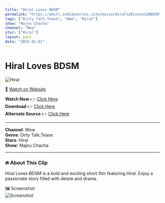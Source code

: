 ```yaml
---
title: "Hiral Loves BDSM"
permalink: "https://adult.indianseries.site/movie/Hiral%20Loves%20BDSM"
tags: ["Dirty Talk,Tease", "Wow", "Hiral"]
show: "Majnu Chacha"
channel: "Wow"
star: ["Hiral"]
layout: post
date: "2025-01-01"
---
```


# Hiral Loves BDSM

![Hiral](https://shorts.desisins.com/wp-content/uploads/2024/05/Hiral-Loves-BDSM-DesiSins.com_.jpg)

🔗 [Watch on Website](https://adult.indianseries.site/movie/Hiral%20Loves%20BDSM)

**Watch Now** 👉 [Click Here](https://adult.indianseries.site/movie/Hiral%20Loves%20BDSM)  
**Download** 👉 [Click Here](https://adult.indianseries.site/movie/Hiral%20Loves%20BDSM)  
**Alternate Source** 👉 [Click Here](https://adult.indianseries.site/movie/Hiral%20Loves%20BDSM)

---

**Channel**: Wow  
**Genre**: Dirty Talk,Tease  
**Stars**: Hiral  
**Show**: Majnu Chacha

---

### 🔥 About This Clip

Hiral Loves BDSM is a bold and exciting short film featuring Hiral. Enjoy a passionate story filled with desire and drama.
 
🖼️ Screenshot:  
![Screenshot](https://shorts.desisins.com/wp-content/uploads/2024/05/Hiral-Loves-BDSM-DesiSins.com_.jpg)
